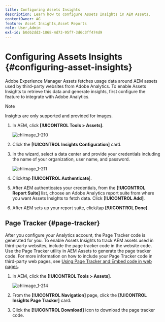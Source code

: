 ```yaml
---
title: Configuring Assets Insights
description: Learn how to configure Assets Insights in AEM Assets.
contentOwner: AG
feature: Asset Insights,Asset Reports
role: User,Admin
exl-id: b0d62dd3-1868-4d73-95f7-3d6c3ff474d9
---
```

# Configuring Assets Insights {#configuring-asset-insights}

Adobe Experience Manager Assets fetches usage data around AEM assets used by third-party websites from Adobe Analytics. To enable Assets Insights to retrieve this data and generate insights, first configure the feature to integrate with Adobe Analytics.

>[!NOTE]
>
>Insights are only supported and provided for images.

1. In AEM, click **[!UICONTROL Tools > Assets]**.

   ![chlimage_1-210](assets/chlimage_1-210.png)

1. Click the **[!UICONTROL Insights Configuration]** card.
1. In the wizard, select a data center and provide your credentials including the name of your organization, user name, and password.

   ![chlimage_1-211](assets/insights_config2.png)

1. Click/tap **[!UICONTROL Authenticate]**.
1. After AEM authenticates your credentials, from the **[!UICONTROL Report Suite]** list, choose an Adobe Analytics report suite from where you want Assets Insights to fetch data. Click **[!UICONTROL Add]**.
1. After AEM sets up your report suite, click/tap **[!UICONTROL Done]**.

## Page Tracker {#page-tracker}

After you configure your Analytics account, the Page Tracker code is generated for you. To enable Assets Insights to track AEM assets used in third-party websites, include the page tracker code in the website code. Use the Page Tracker utility in AEM Assets to generate the page tracker code. For more information on how to include your Page Tracker code in third-party web pages, see [Using Page Tracker and Embed code in web pages](touch-ui-using-page-tracker.md).

1. In AEM, click the **[!UICONTROL Tools > Assets]**.

   ![chlimage_1-214](assets/chlimage_1-214.png)

1. From the **[!UICONTROL Navigation]** page, click the **[!UICONTROL Insights Page Tracker]** card.
1. Click the **[!UICONTROL Download]** icon to download the page tracker code.
